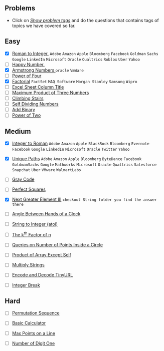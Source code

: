 ## Problems
- Click on [*Show problem tags*](https://leetcode.com/tag/math/) and do the questions that contains tags of topics we have covered so far.

## Easy
- [x] [Roman to Integer.](https://leetcode.com/problems/roman-to-integer/) `Adobe` `Amazon` `Apple` `Bloomberg` `Facebook` `Goldman` `Sachs` `Google` `LinkedIn` `Microsoft` `Oracle` `Qualtrics` `Roblox` `Uber` `Yahoo`
- [ ] [Happy Number.](https://leetcode.com/problems/happy-number/)
- [x] [Armstrong Numbers ](https://practice.geeksforgeeks.org/problems/armstrong-numbers2727/1/?category[]=Mathematical&category[]=Mathematical&page=2&query=category[]Mathematicalpage2category[]Mathematical) `oracle` `VmWare`
- [ ] [Power of Four](https://leetcode.com/problems/power-of-four/)
- [x] [Factorial](https://practice.geeksforgeeks.org/problems/factorial5739/1/?category[]=Mathematical&category[]=Mathematical&page=3&query=category[]Mathematicalpage3category[]Mathematical)  `FactSet` `MAQ Software` `Morgan Stanley` `Samsung` `Wipro`
- [ ] [Excel Sheet Column Title](https://leetcode.com/problems/excel-sheet-column-title/)
- [ ] [Maximum Product of Three Numbers](https://leetcode.com/problems/maximum-product-of-three-numbers/)
- [ ] [Climbing Stairs](https://leetcode.com/problems/climbing-stairs/)
- [ ] [Self Dividing Numbers](https://leetcode.com/problems/self-dividing-numbers/)
- [ ] [Add Binary](https://leetcode.com/problems/add-binary/)
- [ ] [Power of Two](https://leetcode.com/problems/power-of-two/)

## Medium
- [x] [Integer to Roman](https://leetcode.com/problems/integer-to-roman/) `Adobe` `Amazon` `Apple` `BlackRock` `Bloomberg` `Evernote` `Facebook` `Google` `LinkedIn` `Microsoft` `Oracle` `Twitter` `Yahoo`
- [x] [Unique Paths](https://leetcode.com/problems/unique-paths/) `Adobe` `Amazon` `Apple` `Bloomberg` `ByteDance` `Facebook` `GoldmanSachs` `Google` `Mathworks` `Microsoft` `Oracle` `Qualtrics` `Salesforce` `Snapchat` `Uber` `VMware` `WalmartLabs`
- [ ] [Gray Code](https://leetcode.com/problems/gray-code/)
- [ ] [Perfect Squares](https://leetcode.com/problems/perfect-squares/)
- [x] [Next Greater Element III](https://leetcode.com/problems/next-greater-element-iii/) `checkout String folder you find the answer there `
- [ ] [Angle Between Hands of a Clock](https://leetcode.com/problems/angle-between-hands-of-a-clock/)
- [ ] [String to Integer (atoi)](https://leetcode.com/problems/string-to-integer-atoi/)
- [ ] [The k<sup>th</sup> Factor of n](https://leetcode.com/problems/the-kth-factor-of-n/)
- [ ] [Queries on Number of Points Inside a Circle](https://leetcode.com/problems/queries-on-number-of-points-inside-a-circle/)
- [ ] [Product of Array Except Self](https://leetcode.com/problems/product-of-array-except-self/)
- [ ] [Multiply Strings](https://leetcode.com/problems/multiply-strings/)
- [ ] [Encode and Decode TinyURL](https://leetcode.com/problems/encode-and-decode-tinyurl/)
- [ ] [Integer Break](https://leetcode.com/problems/integer-break/)


## Hard
- [ ] [Permutation Sequence](https://leetcode.com/problems/permutation-sequence/)
- [ ] [Basic Calculator](https://leetcode.com/problems/basic-calculator/)
- [ ] [Max Points on a Line](https://leetcode.com/problems/max-points-on-a-line/)
- [ ] [Number of Digit One](https://leetcode.com/problems/number-of-digit-one/)

